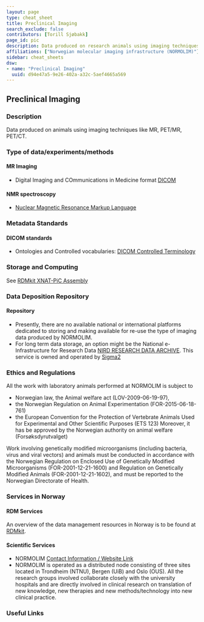 ```yaml
---
layout: page
type: cheat_sheet
title: Preclinical Imaging
search_exclude: false
contributors: [Torill Sjøbakk]
page_id: pic
description: Data produced on research animals using imaging techniques like MR, PET/MR, PET/CT.
affiliations: ["Norwegian molecular imaging infrastructure (NORMOLIM)"]
sidebar: cheat_sheets
dsw:
- name: "Preclinical Imaging"
  uuid: d94e47a5-9e26-402a-a32c-5aef4665a569
---
```


## Preclinical Imaging
<!--Example: High-Throughput Screening-->

### Description
Data produced on animals using imaging techniques like MR, PET/MR, PET/CT.

### Type of data/experiments/methods
#### MR Imaging
- Digital Imaging and COmmunications in Medicine format [DICOM](https://fairsharing.org/bsg-s000114)

#### NMR spectroscopy
- [Nuclear Magnetic Resonance Markup Language](https://fairsharing.org/bsg-s000563)

### Metadata Standards
#### DICOM standards
- Ontologies and Controlled vocabularies: [DICOM Controlled Terminology](https://fairsharing.org/bsg-s000828)

### Storage and Computing
<!--Add information about e.g. NeLS-->
 See [RDMkit XNAT-PiC Assembly](https://rdmkit.elixir-europe.org/xnat_pic_assembly)

### Data Deposition Repository

#### Repository
- Presently, there are no available national or international platforms dedicated to storing and making available for re-use the type of imaging data produced by NORMOLIM.
- For long term data storage, an option might be the National e-Infrastructure for Research Data [NIRD RESEARCH DATA ARCHIVE](https://archive.norstore.no/). This service is owned and operated by [Sigma2](https://www.sigma2.no/research-data-archive)

### Ethics and Regulations
<!--Add information about laws and policies in Norway for relevant data types-->
All the work with laboratory animals performed at NORMOLIM is subject to
- Norwegian law, the Animal welfare act (LOV-2009-06-19-97),
- the Norwegian Regulation on Animal Experimentation (FOR-2015-06-18-761)
- the European Convention for the Protection of Vertebrate Animals Used for Experimental and Other Scientific Purposes  (ETS 123)
Moreover, it has be approved by the Norwegian authority on animal welfare (Forsøksdyrutvalget)

Work involving genetically modified microorganisms (including bacteria, virus and viral vectors) and animals must be conducted in accordance with the Norwegian Regulation on Enclosed Use of Genetically Modified Microorganisms (FOR-2001-12-21-1600) and Regulation on Genetically Modified Animals (FOR-2001-12-21-1602), and must be reported to the Norwegian Directorate of Health.

### Services in Norway
<!--Add one line description-->

#### RDM Services
An overview of the data management resources in Norway is to be found at [RDMkit](https://rdmkit.elixir-europe.org/no_resources).

#### Scientific Services
- NORMOLIM [Contact Information / Website Link](https://normolim.w.uib.no/)
- NORMOLIM is operated as a distributed node consisting of three sites located in Trondheim (NTNU), Bergen (UiB) and Oslo (OUS). All the research groups involved collaborate closely with the university hospitals and are directly involved in clinical research on translation of new knowledge, new therapies and new methods/technology into new clinical practice.

### Useful Links
<!--Add a list of relevant external/global tools-->
